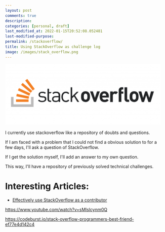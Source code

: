 ```yaml
---
layout: post
comments: true
description:
categories: [personal, draft]
last_modified_at: 2022-01-15T20:52:08.052481
last-modified-purpose:
permalink: /stackoverflow/
title: Using StackOverflow as challenge log
image: /images/stack_overflow.png
---
```

![](/images/stack_overflow.png)

I currently use stackoverflow like a repository of doubts and questions.

If I am faced with a problem that I could not find a obvious solution to for a few days, I'll ask a question of StackOverflow.

If I get the solution myself, I'll add an answer to my own question.

This way, I'll have a repository of previously solved technical challenges.

# Interesting Articles:

- [Effectively use StackOverflow as a contributor](https://jessehouwing.net/community-effectively-use-stackoverflow/)

https://www.youtube.com/watch?v=sMIslcynm0Q

https://codeburst.io/stack-overflow-programmers-best-friend-ef77e4d142c4

